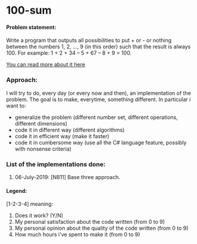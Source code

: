 # 100-sum

#### Problem statement:
Write a program that outputs all possibilities to put + or - or nothing between the numbers 1, 2, ..., 9 (in this order) such that the result is always 100. For example: 1 + 2 + 34 – 5 + 67 – 8 + 9 = 100.

[You can read more about it here](https://www.shiftedup.com/2015/05/07/five-programming-problems-every-software-engineer-should-be-able-to-solve-in-less-than-1-hour)

### Approach:
I will try to do, every day (or every now and then), an implementation of the problem. The goal is to make, everytime, something different. In particular i want to:
- generalize the problem (different number set, different operations, different dimensions)
- code it in different way (different algorithms)
- code it in efficient way (make it faster)
- code it in cumbersome way (use all the C# language feature, possibly with nonsense criteria)


### List of the implementations done:
1. 06-July-2019: [N811]  Base three approach. 




#### Legend:
 [1-2-3-4] meaning:
 1. Does it work? (Y/N)
 2. My personal satisfaction about the code written (from 0 to 9)
 3. My personal opinion about the quality of the code written (from 0 to 9)
 4. How much hours i've spent to make it (from 0 to 9)
  

